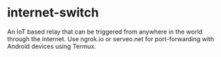 # internet-switch
An IoT based relay that can be triggered from anywhere in the world through the internet.
Use ngrok.io or serveo.net for port-forwarding with Android devices using Termux. 
